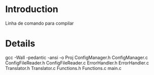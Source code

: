 # Introduction #

Linha de comando para compilar


# Details #

gcc -Wall -pedantic -ansi -o Proj ConfigManager.h ConfigManager.c ConfigFileReader.h ConfigFileReader.c ErrorHandler.h ErrorHandler.c Translator.h Translator.c Functions.h Functions.c main.c